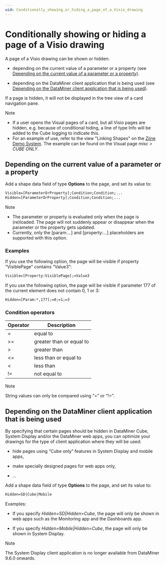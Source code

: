 ```yaml
---
uid: Conditionally_showing_or_hiding_a_page_of_a_Visio_drawing
---
```


# Conditionally showing or hiding a page of a Visio drawing

A page of a Visio drawing can be shown or hidden:

- depending on the current value of a parameter or a property (see [Depending on the current value of a parameter or a property](#depending-on-the-current-value-of-a-parameter-or-a-property)).

- depending on the DataMiner client application that is being used (see [Depending on the DataMiner client application that is being used](#depending-on-the-dataminer-client-application-that-is-being-used)).

If a page is hidden, it will not be displayed in the tree view of a card navigation pane.

> [!NOTE]
>
> - If a user opens the Visual pages of a card, but all Visio pages are hidden, e.g. because of conditional hiding, a line of type Info will be added to the Cube logging to indicate this.
> - For an example of use, refer to the view "Linking Shapes" on the [Ziine Demo System](xref:ZiineDemoSystem). The example can be found on the Visual page _misc > CUBE ONLY_.

## Depending on the current value of a parameter or a property

Add a shape data field of type **Options** to the page, and set its value to:

```txt
Visible=[ParameterOrProperty];Condition;Condition;...
Hidden=[ParameterOrProperty];Condition;Condition;...
```

> [!NOTE]
>
> - The parameter or property is evaluated only when the page is (re)loaded. The page will not suddenly appear or disappear when the parameter or the property gets updated.
> - Currently, only the \[param:...\] and \[property:...\] placeholders are supported with this option.

### Examples

If you use the following option, the page will be visible if property “VisiblePage” contains “Value3”:

```txt
Visible=[Property:VisiblePage];=Value3
```

If you use the following option, the page will be visible if parameter 177 of the current element does not contain 0, 1 or 3:

```txt
Hidden=[Param:*,177];=0;=1;=3
```

### Condition operators

| Operator | Description              |
| -------- | ------------------------ |
| =        | equal to                 |
| \>=      | greater than or equal to |
| \>       | greater than             |
| \<=      | less than or equal to    |
| \<       | less than                |
| !=       | not equal to             |

> [!NOTE]
> String values can only be compared using “=” or “!=”.

## Depending on the DataMiner client application that is being used

By specifying that certain pages should be hidden in DataMiner Cube, System Display and/or the DataMiner web apps, you can optimize your drawings for the type of client application where they will be used:

- hide pages using “Cube only” features in System Display and mobile apps,

- make specially designed pages for web apps only,

- ...

Add a shape data field of type **Options** to the page, and set its value to:

```txt
Hidden=SD|Cube|Mobile
```

Examples:

- If you specify _Hidden=SD\|Hidden=Cube_, the page will only be shown in web apps such as the Monitoring app and the Dashboards app.

- If you specify _Hidden=Mobile\|Hidden=Cube_, the page will only be shown in System Display.

> [!NOTE]
> The System Display client application is no longer available from DataMiner 9.6.0 onwards.
